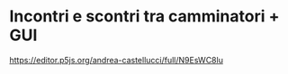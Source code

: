# Incontri e scontri tra camminatori + GUI

https://editor.p5js.org/andrea-castellucci/full/N9EsWC8lu

